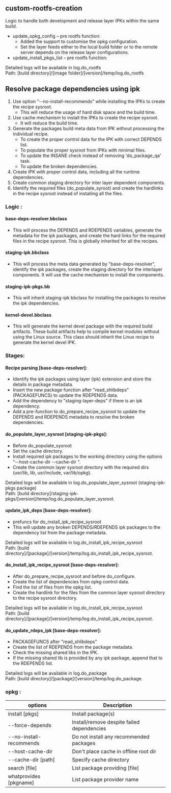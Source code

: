 ## custom-rootfs-creation

Logic to handle both development and release layer IPKs within the same build.
- update_opkg_config – pre rootfs function:
  - Added the support to customise the opkg configuration.
  - Set the layer feeds either to the local build folder or to the remote server depends on the release layer configurations.
- update_install_pkgs_list – pre rootfs function:

Detailed logs will be available in log.do_rootfs<br> 
Path:  [build directory]/[image folder]/[version]/temp/log.do_rootfs

## Resolve package dependencies using ipk

1. Use option "--no-install-recommends" while installing the IPKs to create the recipe sysroot. 
    - This will reduce the usage of hard disk space and the build time.
2. Use cache mechanism to install the  IPKs to create the recipe sysroot.
    - It will reduce the build time.
3. Generate the packages build meta data from IPK without processing the individual recipe.
    - To create the proper control data for the IPK with correct DEPENDS list.
    - To populate the proper sysroot from IPKs with minimal files.
    - To update the INSANE check instead of removing 'do_package_qa' task.
    - To update the broken dependencies.
4. Create IPK with proper control data, including all the runtime dependencies.
5. Create common staging directory for inter layer dependent components.
6. Identify the required files (do_populate_syroot) and create the hardlinks in the recipe sysroot instead of installing all the files.


### Logic :
#### base-deps-resolver.bbclass
  - This will process the DEPENDS and RDEPENDS variables, generate the metadata for the ipk packages, and create the hard links 
      for the required files in the recipe sysroot. This is globally inherited for all the recipes.
#### staging-ipk.bbclass 
  - This will process the meta data generated by "base-deps-resolver", identify the ipk packages, create the staging directory for the interlayer components. It will use the cache mechanism to install the components.
#### staging-ipk-pkgs.bb
  - This will inherit staging-ipk bbclass for installing the packages to resolve the ipk dependencies.
#### kernel-devel.bbclass
  - This will generate the kernel devel package with the required build artifacts. These build artifacts help to compile kernel modules without using the Linux source. This class should inherit the Linux recipe to generate the kernel devel IPK.

### Stages:
#### Recipe parsing [base-deps-resolver]:
  - Identify the ipk packages using layer (ipk) extension and store the details in package metadata.
  - Insert the new package function after "read_shlibdeps" (PACKAGEFUNCS) to update the RDEPENDS data.
  - Add the dependency to "staging-layer-deps" if there is an ipk dependency.
  - Add a pre-function to do_prepare_recipe_sysroot to update the DEPENDS and RDEPENDS metadata to resolve the broken dependencies.

#### do_populate_layer_sysroot [staging-ipk-pkgs]:
  - Before do_populate_sysroot
  - Set the cache directory.
  - Install required ipk packages to the working directory using the options "--host-cache-dir --cache-dir <cache directory>".
  - Create the common layer sysroot directory with the required dirs (usr/lib, lib, usr/include, var/lib/opkg).

  Detailed logs will be available in log.do_populate_layer_sysroot (staging-ipk-pkgs package)<br> 
  Path:  [build directory]/staging-ipk-pkgs/[version]/temp/log.do_populate_layer_sysroot.

#### update_ipk_deps [base-deps-resolver]:
  - prefuncs for do_install_ipk_recipe_sysroot
  - This will update any broken DEPENDS/RDEPENDS ipk packages to the dependency list from the package metadata.

  Detailed logs will be available in log.do_install_ipk_recipe_sysroot <br>
  Path:  [build directory]/[package]/[version]/temp/log.do_install_ipk_recipe_sysroot.

#### do_install_ipk_recipe_sysroot [base-deps-resolver]:

  - After do_prepare_recipe_sysroot and before do_configure.
  - Create the list of dependencies from opkg control data.
  - Find the list of files from the opkg list.
  - Create the hardlink for the files from the common layer sysroot directory to the recipe sysroot directory.

  Detailed logs will be available in log.do_install_ipk_recipe_sysroot<br> 
  Path: [build directory]/[package]/[version]/temp/log.do_install_ipk_recipe_sysroot.

#### do_update_rdeps_ipk [base-deps-resolver]:
  - PACKAGEFUNCS after "read_shlibdeps"
  - Create the list of RDEPENDS from the package metadata.
  - Check the missing shared libs in the IPK.
  - If the missing shared lib is provided by any ipk package, append that to the RDEPENDS list.

  Detailed logs will be available in log.do_package<br>
  Path: [build directory]/[package]/[version]/temp/log.do_package.

### opkg :

|options|Description|
|---|----|
|install [pkgs]|Install package(s)|
|--force-depends|Install/remove despite failed dependencies|
|--no-install-recommends|Do not install any recommended packages|
|--host-cache-dir|Don't place cache in offline root dir|
|--cache-dir [path]|Specify cache directory|
|search [file]|List package providing [file]|
|whatprovides [pkgname]|List package provider name|
